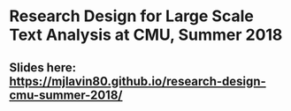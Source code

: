 # Research Design for Large Scale Text Analysis at CMU, Summer 2018

## Slides here: https://mjlavin80.github.io/research-design-cmu-summer-2018/

